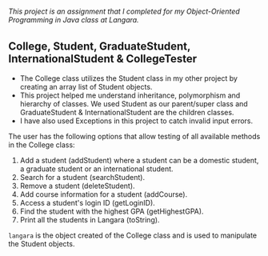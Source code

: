 ###### This project is an assignment that I completed for my Object-Oriented Programming in Java class at Langara.

## College, Student, GraduateStudent, InternationalStudent & CollegeTester

- The College class utilizes the Student class in my other project by creating an array list of Student objects.
- This project helped me understand inheritance, polymorphism and hierarchy of classes. We used Student as our parent/super class and GraduateStudent & InternationalStudent are the children classes.
- I have also used Exceptions in this project to catch invalid input errors.

The user has the following options that allow testing of all available methods in the College class:
1. Add a student (addStudent) where a student can be a domestic student, a graduate student or an international student.
2. Search for a student (searchStudent).
3. Remove a student (deleteStudent).
4. Add course information for a student (addCourse).
5. Access a student's login ID (getLoginID).
6. Find the student with the highest GPA (getHighestGPA).
7. Print all the students in Langara (toString).

<code>langara</code> is the object created of the College class and is used to manipulate the Student objects.
